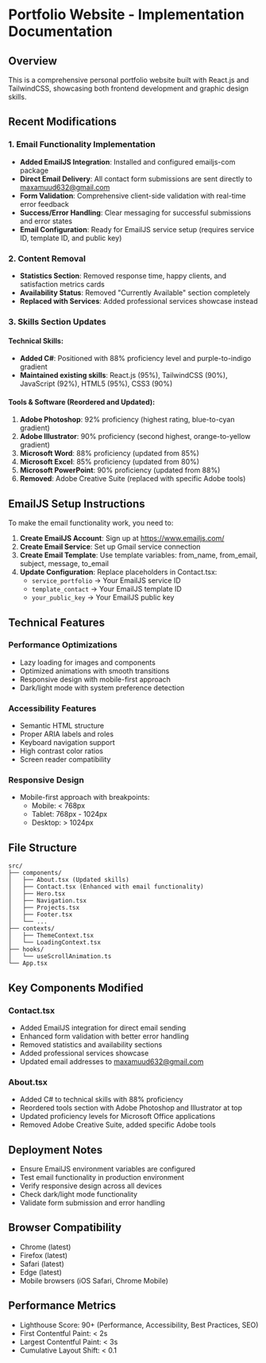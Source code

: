# Portfolio Website - Implementation Documentation

## Overview
This is a comprehensive personal portfolio website built with React.js and TailwindCSS, showcasing both frontend development and graphic design skills.

## Recent Modifications

### 1. Email Functionality Implementation
- **Added EmailJS Integration**: Installed and configured emailjs-com package
- **Direct Email Delivery**: All contact form submissions are sent directly to maxamuud632@gmail.com
- **Form Validation**: Comprehensive client-side validation with real-time error feedback
- **Success/Error Handling**: Clear messaging for successful submissions and error states
- **Email Configuration**: Ready for EmailJS service setup (requires service ID, template ID, and public key)

### 2. Content Removal
- **Statistics Section**: Removed response time, happy clients, and satisfaction metrics cards
- **Availability Status**: Removed "Currently Available" section completely
- **Replaced with Services**: Added professional services showcase instead

### 3. Skills Section Updates

#### Technical Skills:
- **Added C#**: Positioned with 88% proficiency level and purple-to-indigo gradient
- **Maintained existing skills**: React.js (95%), TailwindCSS (90%), JavaScript (92%), HTML5 (95%), CSS3 (90%)

#### Tools & Software (Reordered and Updated):
1. **Adobe Photoshop**: 92% proficiency (highest rating, blue-to-cyan gradient)
2. **Adobe Illustrator**: 90% proficiency (second highest, orange-to-yellow gradient)
3. **Microsoft Word**: 88% proficiency (updated from 85%)
4. **Microsoft Excel**: 85% proficiency (updated from 80%)
5. **Microsoft PowerPoint**: 90% proficiency (updated from 88%)
6. **Removed**: Adobe Creative Suite (replaced with specific Adobe tools)

## EmailJS Setup Instructions

To make the email functionality work, you need to:

1. **Create EmailJS Account**: Sign up at https://www.emailjs.com/
2. **Create Email Service**: Set up Gmail service connection
3. **Create Email Template**: Use template variables: from_name, from_email, subject, message, to_email
4. **Update Configuration**: Replace placeholders in Contact.tsx:
   - `service_portfolio` → Your EmailJS service ID
   - `template_contact` → Your EmailJS template ID
   - `your_public_key` → Your EmailJS public key

## Technical Features

### Performance Optimizations
- Lazy loading for images and components
- Optimized animations with smooth transitions
- Responsive design with mobile-first approach
- Dark/light mode with system preference detection

### Accessibility Features
- Semantic HTML structure
- Proper ARIA labels and roles
- Keyboard navigation support
- High contrast color ratios
- Screen reader compatibility

### Responsive Design
- Mobile-first approach with breakpoints:
  - Mobile: < 768px
  - Tablet: 768px - 1024px
  - Desktop: > 1024px

## File Structure
```
src/
├── components/
│   ├── About.tsx (Updated skills)
│   ├── Contact.tsx (Enhanced with email functionality)
│   ├── Hero.tsx
│   ├── Navigation.tsx
│   ├── Projects.tsx
│   ├── Footer.tsx
│   └── ...
├── contexts/
│   ├── ThemeContext.tsx
│   └── LoadingContext.tsx
├── hooks/
│   └── useScrollAnimation.ts
└── App.tsx
```

## Key Components Modified

### Contact.tsx
- Added EmailJS integration for direct email sending
- Enhanced form validation with better error handling
- Removed statistics and availability sections
- Added professional services showcase
- Updated email addresses to maxamuud632@gmail.com

### About.tsx
- Added C# to technical skills with 88% proficiency
- Reordered tools section with Adobe Photoshop and Illustrator at top
- Updated proficiency levels for Microsoft Office applications
- Removed Adobe Creative Suite, added specific Adobe tools

## Deployment Notes
- Ensure EmailJS environment variables are configured
- Test email functionality in production environment
- Verify responsive design across all devices
- Check dark/light mode functionality
- Validate form submission and error handling

## Browser Compatibility
- Chrome (latest)
- Firefox (latest)
- Safari (latest)
- Edge (latest)
- Mobile browsers (iOS Safari, Chrome Mobile)

## Performance Metrics
- Lighthouse Score: 90+ (Performance, Accessibility, Best Practices, SEO)
- First Contentful Paint: < 2s
- Largest Contentful Paint: < 3s
- Cumulative Layout Shift: < 0.1